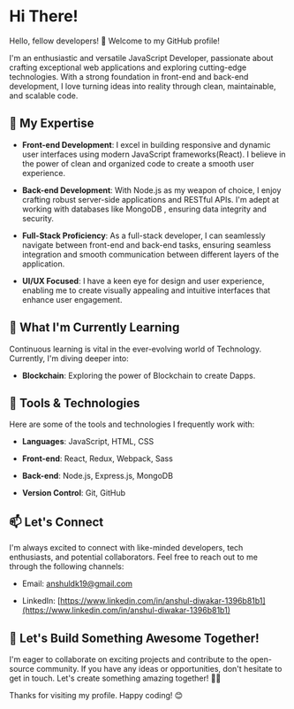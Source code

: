 # Hi There!

Hello, fellow developers! 👋 Welcome to my GitHub profile!

I'm an enthusiastic and versatile JavaScript Developer, passionate about crafting exceptional web applications and exploring cutting-edge technologies. With a strong foundation in front-end and back-end development, I love turning ideas into reality through clean, maintainable, and scalable code.

## 🚀 My Expertise

- **Front-end Development**: I excel in building responsive and dynamic user interfaces using modern JavaScript frameworks(React). I believe in the power of clean and organized code to create a smooth user experience.

- **Back-end Development**: With Node.js as my weapon of choice, I enjoy crafting robust server-side applications and RESTful APIs. I'm adept at working with databases like MongoDB , ensuring data integrity and security.

- **Full-Stack Proficiency**: As a full-stack developer, I can seamlessly navigate between front-end and back-end tasks, ensuring seamless integration and smooth communication between different layers of the application.

- **UI/UX Focused**: I have a keen eye for design and user experience, enabling me to create visually appealing and intuitive interfaces that enhance user engagement.

## 🌱 What I'm Currently Learning

Continuous learning is vital in the ever-evolving world of Technology. Currently, I'm diving deeper into:

- **Blockchain**: Exploring the power of Blockchain to create Dapps.


## 🔧 Tools & Technologies

Here are some of the tools and technologies I frequently work with:

- **Languages**: JavaScript, HTML, CSS

- **Front-end**: React, Redux, Webpack, Sass

- **Back-end**: Node.js, Express.js, MongoDB

- **Version Control**: Git, GitHub

## 📫 Let's Connect

I'm always excited to connect with like-minded developers, tech enthusiasts, and potential collaborators. Feel free to reach out to me through the following channels:

- Email: anshuldk19@gmail.com

- LinkedIn: [https://www.linkedin.com/in/anshul-diwakar-1396b81b1](https://www.linkedin.com/in/anshul-diwakar-1396b81b1)

## 🎉 Let's Build Something Awesome Together!

I'm eager to collaborate on exciting projects and contribute to the open-source community. If you have any ideas or opportunities, don't hesitate to get in touch. Let's create something amazing together! 👨‍💻

Thanks for visiting my profile. Happy coding! 😊
